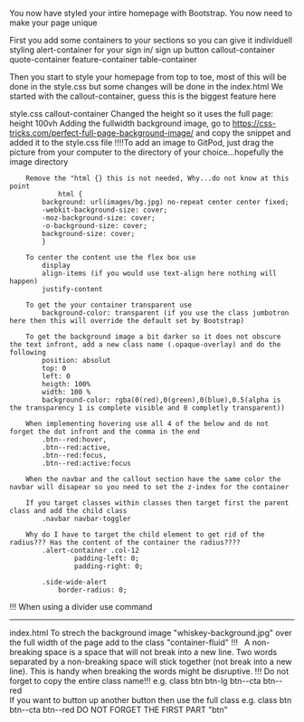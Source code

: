 You now have styled your intire homepage with Bootstrap. You now need to make your page unique

First you add some containers to your sections so you can give it individuell styling
    alert-container for your sign in/ sign up button
    callout-container
    quote-container
    feature-container
    table-container

Then you start to style your homepage from top to toe, most of this will be done in the style.css but some changes will be done in the index.html
We started with the callout-container, guess this is the biggest feature here

style.css
    callout-container
        Changed the height so it uses the full page: height 100vh
        Adding the fullwidth background image, go to https://css-tricks.com/perfect-full-page-background-image/ and copy the snippet and added it to the style.css file
    !!!!To add an image to GitPod, just drag the picture from your computer to the directory of your choice...hopefully the image directory

        Remove the "html {} this is not needed, Why...do not know at this point
                html { 
            background: url(images/bg.jpg) no-repeat center center fixed; 
            -webkit-background-size: cover;
            -moz-background-size: cover;
            -o-background-size: cover;
            background-size: cover;
            }
        
        To center the content use the flex box use
            display
            align-items (if you would use text-align here nothing will happen)
            justify-content

        To get the your container transparent use   
            background-color: transparent (if you use the class jumbotron here then this will override the default set by Bootstrap)

        To get the background image a bit darker so it does not obscure the text infront, add a new class name (.opaque-overlay) and do the following
            position: absolut
            top: 0
            left: 0
            heigth: 100%
            width: 100 %
            background-color: rgba(0(red),0(green),0(blue),0.5(alpha is the transparency 1 is complete visible and 0 completly transparent))
        
        When implementing hovering use all 4 of the below and do not forget the dot infront and the comma in the end
            .btn--red:hover,
            .btn--red:active,
            .btn--red:focus,
            .btn--red:active:focus

        When the navbar and the callout section have the same color the navbar will disapear so you need to set the z-index for the container

        If you target classes within classes then target first the parent class and add the child class
            .navbar navbar-toggler

        Why do I have to target the child element to get rid of the radius??? Has the content of the container the radius????
            .alert-container .col-12
                    padding-left: 0;
                    padding-right: 0;

            .side-wide-alert 
                border-radius: 0;
        
 !!!    When using a divider use command <hr>


index.html
    To strech the background image "whiskey-background.jpg" over the full width of the page add to the class "container-fluid"
!!! &nbsp; A non-breaking space is a space that will not break into a new line. Two words separated by a non-breaking space will stick together (not break into a new line). This is handy when breaking the words might be disruptive.
!!! Do not forget to copy the entire class name!!!
    e.g. class btn btn-lg btn--cta btn--red    
    If you want to button up another button then use the full class
    e.g. class btn btn--cta btn--red
    DO NOT FORGET THE FIRST PART "btn"
